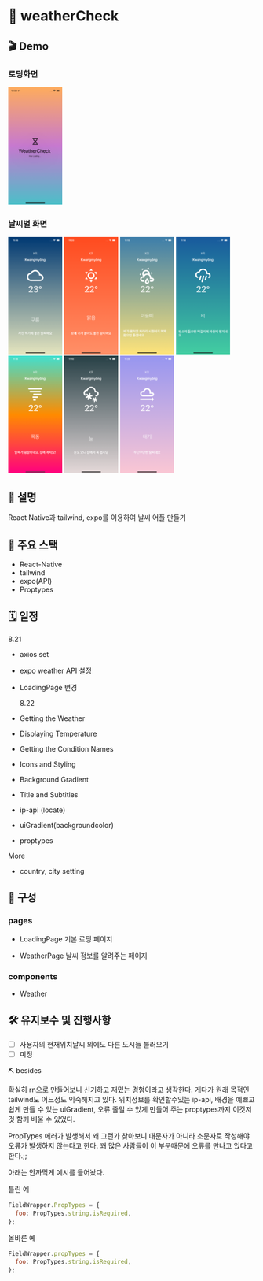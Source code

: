 # 🌈 weatherCheck

## 🎬 Demo

### 로딩화면

<img  src="https://raw.githubusercontent.com/seunghw/weatherCheck/master/img/Simulator%20Screen%20Shot%20-%20iPhone%2012%20-%202021-08-23%20at%2000.08.22.png" width="110px">

### 날씨별 화면

<img  src="https://raw.githubusercontent.com/seunghw/weatherCheck/main/img/Simulator%20Screen%20Shot%20-%20iPhone%2012%20-%202021-08-22%20at%2023.08.41.png" width="110px">

<img  src="https://raw.githubusercontent.com/seunghw/weatherCheck/main/img/Simulator%20Screen%20Shot%20-%20iPhone%2012%20-%202021-08-22%20at%2023.20.38.png" width="110px">

<img  src="https://raw.githubusercontent.com/seunghw/weatherCheck/main/img/Simulator%20Screen%20Shot%20-%20iPhone%2012%20-%202021-08-22%20at%2023.13.45.png" width="110px">
<img  src="https://raw.githubusercontent.com/seunghw/weatherCheck/main/img/Simulator%20Screen%20Shot%20-%20iPhone%2012%20-%202021-08-22%20at%2023.14.07.png" width="110px">
<img  src="https://raw.githubusercontent.com/seunghw/weatherCheck/main/img/Simulator%20Screen%20Shot%20-%20iPhone%2012%20-%202021-08-22%20at%2023.19.42.png" width="110px">
<img  src="https://raw.githubusercontent.com/seunghw/weatherCheck/main/img/Simulator%20Screen%20Shot%20-%20iPhone%2012%20-%202021-08-22%20at%2023.10.28.png" width="110px">
<img  src="https://raw.githubusercontent.com/seunghw/weatherCheck/main/img/Simulator%20Screen%20Shot%20-%20iPhone%2012%20-%202021-08-22%20at%2023.20.14.png" width="110px">

## 🎯 설명

React Native과 tailwind, expo를 이용하여 날씨 어플 만들기

## 🚀 주요 스택

- React-Native
- tailwind
- expo(API)
- Proptypes

## 🗓 일정

8.21

- axios set
- expo weather API 설정
- LoadingPage 변경

  8.22

- Getting the Weather
- Displaying Temperature
- Getting the Condition Names
- Icons and Styling
- Background Gradient
- Title and Subtitles
- ip-api (locate)
- uiGradient(backgroundcolor)
- proptypes

More

- country, city setting

## 🧩 구성

### pages

- LoadingPage
  기본 로딩 페이지

- WeatherPage
  날씨 정보를 알려주는 페이지

### components

- Weather

## 🛠 유지보수 및 진행사항

- [ ] 사용자의 현재위치날씨 외에도 다른 도시들 불러오기
- [ ] 미정

⛏ besides

확실히 rn으로 만들어보니 신기하고 재밌는 경험이라고 생각한다. 게다가 원래 목적인 tailwind도 어느정도 익숙해지고 있다. 위치정보를 확인할수있는 ip-api, 배경을 예쁘고 쉽게 만들 수 있는 uiGradient, 오류 줄일 수 있게 만들어 주는 proptypes까지 이것저것 함께 배울 수 있었다.

PropTypes 에러가 발생해서 왜 그런가 찾아보니 대문자가 아니라 소문자로 작성해야 오류가 발생하지 않는다고 한다. 꽤 많은 사람들이 이 부분때문에 오류를 만나고 있다고 한다.;;

아래는 안까먹게 예시를 들어놨다.

틀린 예

```javascript
FieldWrapper.PropTypes = {
  foo: PropTypes.string.isRequired,
};
```

올바른 예

```javascript
FieldWrapper.propTypes = {
  foo: PropTypes.string.isRequired,
};
```
